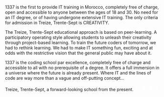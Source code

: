 1337 is the first to provide IT training in Morocco, completely free of charge, open and accessible to anyone between the ages of 18 and 30. No need for an IT degree, or of having undergone extensive IT training. The only criteria for admission in Treize, Trente-Sept is CREATIVITY.

The Treize, Trente-Sept educational approach is based on peer-learning. A participatory operating style allowing students to unleash their creativity through project-based learning. To train the future coders of tomorrow, we had to rethink learning. We had to make IT something fun, exciting and at odds with the restrictive vision that the general public may have about it.

1337 is the coding school par excellence, completely free of charge and accessible to all with no prerequisite of a degree. It offers a full immersion in a universe where the future is already present. Where IT and the lines of code are way more than a vague and off-putting concept…

Treize, Trente-Sept, a forward-looking school from the present.
<svg width="76" height="20" viewBox="0 0 76 20" fill="none"><path d="M2.8333 17.6623H5.92418V2.33766H2.31816V5.45455H0V1.49012e-07H8.75748V17.6623H11.8484V20H2.8333V17.6623Z" fill="white"></path><path d="M21.3785 17.6623H30.6512V10.9091H22.1513V8.57143H30.6512V2.33766H21.3785V0H33.4845V20H21.3785V17.6623Z" fill="white"></path><path d="M42.2419 17.6623H51.5146V10.9091H43.0147V8.57143H51.5146V2.33766H42.2419V0H54.3479V20H42.2419V17.6623Z" fill="white"></path><path d="M72.6355 2.33766H64.9084V7.27273H62.5902V0H75.2113V20H72.6355V2.33766Z" fill="white"></path></svg>
